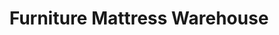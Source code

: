 ---
title: "Furniture Mattress Warehouse"
url: /clemmons/furniture-mattress-warehouse/
shop: bed
---